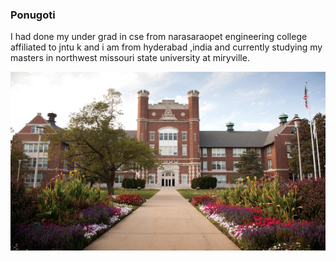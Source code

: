 ### Ponugoti
I had done my under grad in cse from narasaraopet engineering college affiliated to jntu k and i am from hyderabad ,india and currently studying my masters in northwest missouri state university at miryville.

![Northwest missouri ](images/northwestmissouri.jpg)